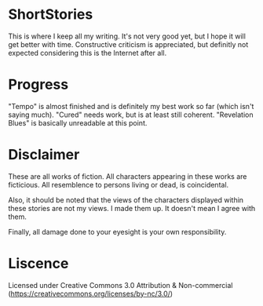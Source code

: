 ShortStories
============
This is where I keep all my writing. It's not very good yet, but I hope it will get better with time. Constructive criticism is appreciated, but definitly not expected considering this is the Internet after all.

Progress
=========
"Tempo" is almost finished and is definitely my best work so far (which isn't saying much).
"Cured" needs work, but is at least still coherent.
"Revelation Blues" is basically unreadable at this point.



Disclaimer
============
These are all works of fiction. All characters appearing in these works are ficticious. All resemblence to persons living or dead, is coincidental.

Also, it should be noted that the views of the characters displayed within these stories are not my views. I made them up. It doesn't mean I agree with them.

Finally, all damage done to your eyesight is your own responsibility.

Liscence
============
Licensed under Creative Commons 3.0 Attribution & Non-commercial (https://creativecommons.org/licenses/by-nc/3.0/)

